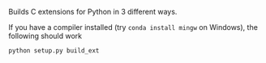Builds C extensions for Python in 3 different ways.

If you have a compiler installed (try ```conda install mingw``` on Windows), the following should work
```
python setup.py build_ext
```
